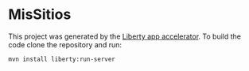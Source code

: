 # MisSitios

This project was generated by the [Liberty app accelerator](http://liberty-starter.wasdev.developer.ibm.com/start/api/). To build the code clone the repository and run:

```
mvn install liberty:run-server
```